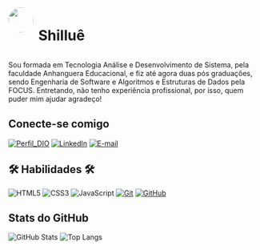 <div style="display: flex;">
<img src="https://avatars.githubusercontent.com/u/86475008?v=4"  style="height:50px; margin-right:10px; border-radius: 50%;"/>
<h1>Shilluê</h1>
</div>

Sou formada em Tecnologia Análise e Desenvolvimento de Sistema, pela faculdade Anhanguera Educacional, e fiz até agora duas pós graduações, sendo Engenharia de Software e  Algoritmos e Estruturas de Dados pela FOCUS. Entretando, não tenho experiência profissional, por isso, quem puder mim ajudar agradeço! 

##  Conecte-se comigo
[![Perfil_DIO](https://img.shields.io/badge/Perfil%20DIO-8000c7?style=for-the-badge)](https://www.dio.me/users/shillue09)
[![LinkedIn](https://img.shields.io/badge/LINKEDIN-0067e3?style=for-the-badge&logo=microsoft-outlook&logoColor=%ffff
)](www.linkedin.com/in/shilluê)
[![E-mail]( https://img.shields.io/badge/GMAIL-b51c00?style=for-the-badge&logo=linkedin&logoColor=%ffff
)](mailto:shillue09@gmail.com)

## 🛠 Habilidades 🛠

![HTML5](https://img.shields.io/badge/HTML-000?style=for-the-badge&logo=html5&logoColor=23FF7F50)
![CSS3](https://img.shields.io/badge/CSS3-000?style=for-the-badge&logo=css3&logoColor=30A3DC)
![JavaScript](https://img.shields.io/badge/JAVASCRIPT-000?style=for-the-badge&logo=javascript&logoColor=23DF01D7)
[![Git](https://img.shields.io/badge/Git-000?style=for-the-badge&logo=git&logoColor=E94D5F)](https://git-scm.com/doc)
[![GitHub](https://img.shields.io/badge/GitHub-000?style=for-the-badge&logo=github&logoColor=30A3DC)](https://docs.github.com/)

## Stats do GitHub

![GitHub Stats](https://github-readme-stats.vercel.app/api?username=Shillue&theme=transparent&bg_color=000&border_color=30A3DC&show_icons=true&icon_color=30A3DC&title_color=E94D5F&text_color=FFF&border_radius=10)
![Top Langs](https://github-readme-stats-git-masterrstaa-rickstaa.vercel.app/api/top-langs/?username=Shillue&layout=compact&bg_color=000&border_color=30A3DC&title_color=E94D5F&text_color=FFF&border_radius=10)


